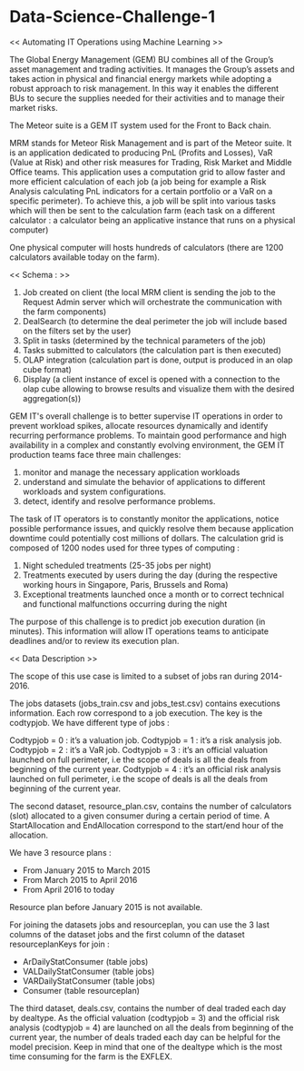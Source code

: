 # Data-Science-Challenge-1

<< Automating IT Operations using Machine Learning >>

The Global Energy Management (GEM) BU combines all of the Group’s asset management and trading activities. It manages the Group’s assets and takes action in physical and financial energy markets while adopting a robust approach to risk management. In this way it enables the different BUs to secure the supplies needed for their activities and to manage their market risks. 

The Meteor suite is a GEM IT system used for the Front to Back chain.

MRM stands for Meteor Risk Management and is part of the Meteor suite. It is an application dedicated to producing PnL (Profits and Losses), VaR (Value at Risk) and other risk measures for Trading, Risk Market and Middle Office teams. This application uses a computation grid to allow faster and more efficient calculation of each job (a job being for example a Risk Analysis calculating PnL indicators for a certain portfolio or a VaR on a specific perimeter). To achieve this, a job will be split into various tasks which will then be sent to the calculation farm (each task on a different calculator : a calculator being an applicative instance that runs on a physical computer)

One physical computer will hosts hundreds of calculators (there are 1200 calculators available today on the farm). 

<< Schema : >>

1. Job created on client (the local MRM client is sending the job to the Request Admin server which will orchestrate the communication with the farm components)
2. DealSearch (to determine the deal perimeter the job will include based on the filters set by the user)
3. Split in tasks (determined by the technical parameters of the job)
4. Tasks submitted to calculators (the calculation part is then executed)
5. OLAP integration (calculation part is done, output is produced in an olap cube format)
6. Display (a client instance of excel is opened with a connection to the olap cube allowing to browse results and visualize them with the desired aggregation(s))

GEM IT's overall challenge is to better supervise IT operations in order to prevent workload spikes, allocate resources dynamically and identify recurring performance problems. To maintain good performance and high availability in a complex and constantly evolving environment, the GEM IT production teams face three main challenges:

1. monitor and manage the necessary application workloads
2. understand and simulate the behavior of applications to different workloads and system configurations.
3. detect, identify and resolve performance problems. 

The task of IT operators is to constantly monitor the applications, notice possible performance issues, and quickly resolve them because application downtime could potentially cost millions of dollars. The calculation grid is composed of 1200 nodes used for three types of computing :

1. Night scheduled treatments (25-35 jobs per night)
2. Treatments executed by users during the day (during the respective working hours in Singapore, Paris, Brussels and Roma)
3. Exceptional treatments launched once a month or to correct technical and functional malfunctions occurring during the night

The purpose of this challenge is to predict job execution duration (in minutes). This information will allow IT operations teams to anticipate deadlines and/or to review its execution plan.

<< Data Description >>

The scope of this use case is limited to a subset of jobs ran during 2014-2016. 

The jobs datasets (jobs_train.csv and jobs_test.csv) contains executions information. Each row correspond to a job execution. The key is the codtypjob. We have different type of jobs :

Codtypjob = 0 : it’s a valuation job.
Codtypjob = 1 : it’s a risk analysis job.
Codtypjob = 2 : it’s a VaR job.
Codtypjob = 3 : it’s an official valuation launched on full perimeter, i.e the scope of deals is all the deals from beginning of the current year.
Codtypjob = 4 : it’s an official risk analysis launched on full perimeter, i.e the scope of deals is all the deals from beginning of the current year.

The second dataset, resource_plan.csv, contains the number of calculators (slot) allocated to a given consumer during a certain period of time. A StartAllocation and EndAllocation correspond to the start/end hour of the allocation. 

We have 3 resource plans : 

* From January 2015 to March 2015
* From March 2015 to April 2016
* From April 2016 to today

Resource plan before January 2015 is not available.

For joining the datasets jobs and resourceplan, you can use the 3 last columns of the dataset jobs and the first column of the dataset resourceplanKeys for join :

* ArDailyStatConsumer (table jobs)
* VALDailyStatConsumer (table jobs)
* VARDailyStatConsumer (table jobs)
* Consumer (table resourceplan)

The third dataset, deals.csv, contains the number of deal traded each day by dealtype. As the official valuation (codtypjob = 3) and the official risk analysis (codtypjob = 4) are launched on all the deals from beginning of the current year,  the number of deals traded each day can be helpful for the model precision. Keep in mind that one of the dealtype which is the most time consuming for the farm is the EXFLEX.

